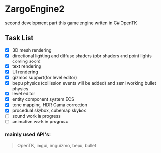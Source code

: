 # ZargoEngine2
second development part
this game engine writen in C# OpenTK
## Task List
- [x] 3D mesh rendering
- [x] directional lighting and diffuse shaders (pbr shaders and point lights coming soon)
- [x] text rendering
- [x] UI rendering
- [x] gizmos support(for level editor)
- [x] bepu physics (collission events will be added) and semi working bullet physics
- [x] level editor
- [x] entity component system ECS
- [x] tone mapping, HDR Gama correction 
- [x] procedual skybox, cubemap skybox
- [ ] sound work in progress
- [ ] animation work in progress
### mainly used API's:
>OpenTK,
>imgui,
>imguizmo,
>bepu,
>bullet

